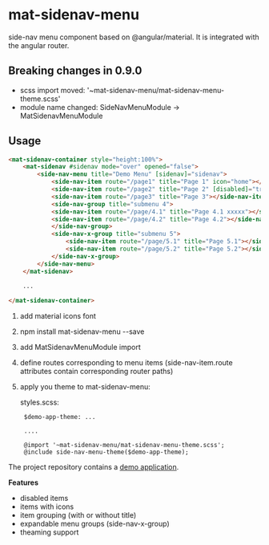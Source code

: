 # mat-sidenav-menu

side-nav menu component based on @angular/material.
It is integrated with the angular router.

## Breaking changes in 0.9.0

* scss import moved: '~mat-sidenav-menu/mat-sidenav-menu-theme.scss'
* module name changed: SideNavMenuModule -> MatSidenavMenuModule

## Usage

```html
<mat-sidenav-container style="height:100%">
    <mat-sidenav #sidenav mode="over" opened="false">
        <side-nav-menu title="Demo Menu" [sidenav]="sidenav">
            <side-nav-item route="/page1" title="Page 1" icon="home"></side-nav-item>
            <side-nav-item route="/page2" title="Page 2" [disabled]="true"></side-nav-item>
            <side-nav-item route="/page3" title="Page 3"></side-nav-item>
            <side-nav-group title="submenu 4">
            <side-nav-item route="/page/4.1" title="Page 4.1 xxxxx"></side-nav-item>
            <side-nav-item route="/page/4.2" title="Page 4.2"></side-nav-item>
            </side-nav-group>
            <side-nav-x-group title="submenu 5">
                <side-nav-item route="/page/5.1" title="Page 5.1"></side-nav-item>
                <side-nav-item route="/page/5.2" title="Page 5.2"></side-nav-item>
            </side-nav-x-group>
        </side-nav-menu>
    </mat-sidenav>
    
    ...

</mat-sidenav-container>
```

1. add material icons font
2. npm install mat-sidenav-menu --save
3. add MatSidenavMenuModule import
4. define routes corresponding to menu items (side-nav-item.route attributes contain corresponding router paths)
5. apply you theme to mat-sidenav-menu:

    styles.scss:

        $demo-app-theme: ...

        ....

        @import '~mat-sidenav-menu/mat-sidenav-menu-theme.scss';
        @include side-nav-menu-theme($demo-app-theme);


The project repository contains a [demo application](https://github.com/mduriancik/mat-sidenav-menu/tree/master/src/app).

__Features__

* disabled items
* items with icons
* item grouping (with or without title)
* expandable menu groups (side-nav-x-group)
* theaming support
